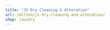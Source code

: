 ```yaml
---
title: "JS Dry Cleaning & Alteration"
url: /milton/js-dry-cleaning-and-alteration/
shop: laundry
---
```

